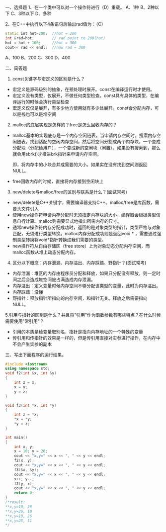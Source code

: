 一、选择题
1、在一个类中可以对一个操作符进行（D）重载。
A、1种   B、2种以下   C、3种以下   D、多种

2、在C++中执行以下4条语句后输出rad值为：（C）

```c++
static int hot=200;  //hot = 200
int &rad=hot;		 // rad point to 200(hot)
hot = hot + 100; 	 //hot = 300
cout<< rad << endl;  //now rad = 300
```

A、100        B、200        C、300    D、400

二、简答题

1. const关键字与宏定义的区别是什么？

- 宏定义是源码级别的抽象，在预处理时展开。const在编译运行时才使用。
- 宏定义没有类型，仅展开，不做任何类型检查。const具有具体的类型，在编译运行的时候会执行类型检查
- 宏定义仅仅是展开，有多少地方使用就有多少处展开。const会分配内存，可以是栈也可以是堆空间

2. malloc的底层实现是怎样的？free是怎么回收内存的？

- malloc基本的实现底存是一个内存空闲链表，当申请内存空间时，搜索内存空闲链表，找到适配的空闲内存空间，然后将空间分割成两个内存块，一个变成分配块（分配给用户），一个变成新的空闲块（闲置）。如果没有搜索到，那么就会用sbrk()才推进brk指针来申请内存空间。

  即，将内存中的小块合并成需要的大小。如果实在没有找到空间则返回NULL。

- free回收内存的时候，直接将内存接到空闲块上

3. new/delete与malloc/free的区别与联系是什么？(面试常考)

- new/delete是C++关键字，需要编译器支持C++。malloc/free是库函数，需要头文件引入
- 使用new操作符申请内存分配时无须指定内存块的大小，编译器会根据类型信息自行计算。malloc则需要显式地指出所需内存的尺寸。
- 通常new操作符内存分配成功时，返回的是对象类型的指针，类型严格与对象匹配，无须进行类型转换。malloc内存分配成功则是返回void * ，需要通过强制类型转换将void*指针转换成我们需要的类型。
- new操作符从自由存储区（free store）上为对象动态分配内存空间，而malloc函数从堆上动态分配内存。

4. 区分以下概念：内存泄漏、内存溢出、内存踩踏、野指针？(面试常考)

- 内存泄漏：堆区的内存由程序员分配和释放，如果只分配没有释放，则一定时间之后会造成堆空间被占满造成内存泄漏。
- 内存溢出：定义变量时候内存空间不够分配该类型的变量，此时为内存溢出。
- 内存踩踏：没懂
- 野指针：释放指针所指向的内存空间，和指针无关。释放之后需要指向NULL。

5.引用与指针的区别是什么？并且将"引用"作为函数参数有哪些特点？在什么时候需要使用"常引用"？

- 引用的本质是给变量取别名，指针是指向内存地址的一个特殊的变量
- 传引用和传指针的效果是一样的，但是传引用直接对实参进行操作，在内存中不会产生实参的副本

三、写出下面程序的运行结果。

```c++
#include <iostream>
using namespace std;
void f2(int &x, int &y) 
{
	int z = x; 
	x = y; 
	y = z;
}

void f3(int *x, int *y) 
{
	int z = *x; 
	*x = *y; 
	*y = z;
}

int main() 
{
	int x, y;
	x = 10; y = 26;
	cout << "x,y=" << x << ", " << y << endl;
	f2(x, y);
	cout << "x,y=" << x << ", " << y << endl;
	f3(&x, &y);
	cout << "x,y=" << x << ", " << y << endl;
	x++; y--;
	f2(y, x);
	cout << "x,y=" << x << ", " << y << endl;
	return 0;
}
/*result:
**x,y=10, 26
**x,y=26, 10
**x,y=10, 26
**x,y=25, 11
*/
```

